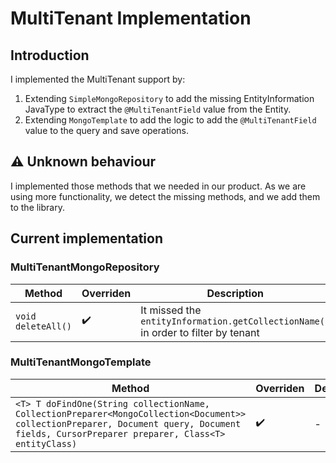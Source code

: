 # MultiTenant Implementation

## Introduction

I implemented the MultiTenant support by:

1. Extending `SimpleMongoRepository` to add the missing EntityInformation JavaType to extract the `@MultiTenantField` value from the Entity.
2. Extending `MongoTemplate` to add the logic to add the `@MultiTenantField` value to the query and save operations.

## :warning: Unknown behaviour

I implemented those methods that we needed in our product. As we are using more functionality,
we detect the missing methods, and we add them to the library.

## Current implementation

### MultiTenantMongoRepository

| Method | Overriden | Description                                                                          |
| --- | --- |-----|
| `void deleteAll()` | :heavy_check_mark: | It missed the `entityInformation.getCollectionName()` in order to filter by tenant   |

### MultiTenantMongoTemplate

| Method | Overriden | Description |
| --- | --- |-------------|
| `<T> T doFindOne(String collectionName, CollectionPreparer<MongoCollection<Document>> collectionPreparer, Document query, Document fields, CursorPreparer preparer, Class<T> entityClass)` | :heavy_check_mark: | - |          |

